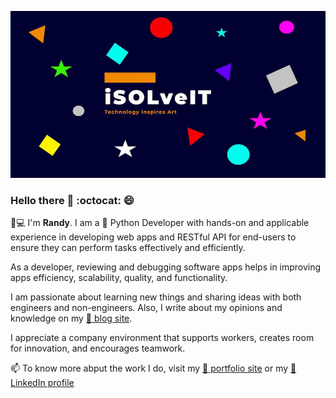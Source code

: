 ![Brand logo](https://github.com/iSOLveIT/iSOLveIT/blob/master/logo_banner.jpg)


### Hello there 👋 :octocat: :smile: 


:man::computer: I'm __Randy__. I am a :snake: Python Developer with hands-on and applicable experience in developing web apps and RESTful API for end-users to ensure they can perform tasks effectively and efficiently.

As a developer, reviewing and debugging software apps helps in improving apps efficiency, scalability, quality, and functionality.

I am passionate about learning new things and sharing ideas with both engineers and non-engineers. Also, I write about my opinions and knowledge on my [:link: blog site](https://isolveit.hashnode.dev).

I appreciate a company environment that supports workers, creates room for innovation, and encourages teamwork.

📫 To know more abput the work I do, visit my [:link: portfolio site](https://isolveit.herokuapp.com/) or my [:link: LinkedIn profile](https://www.linkedin.com/in/randy-duodu/)

